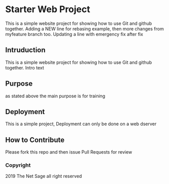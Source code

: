 # Starter Web Project
This is a simple website project for showing how to use Git and github together. Adding a NEW line for rebasing example, then more changes from myfeature branch too.
Updating a line with emergency fix after fix

## Intruduction
This is a simple website project for showing how to use Git and github together. Intro text

## Purpose

as stated above the main purpose is for training

## Deployment
This is a simple project, Deployment can only be done on a web dserver

## How to Contribute
Please fork this repo and then issue Pull Requests for review

### Copyright

2019 The Net Sage all right reserved